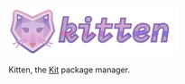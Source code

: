 <img src="kitten logo.png" alt="kitten logo.png" width="300"/>

Kitten, the [Kit](https://www.kitlang.org) package manager.
